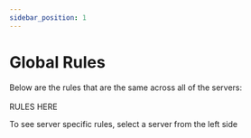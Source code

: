 ```yaml
---
sidebar_position: 1
---
```


# Global Rules

Below are the rules that are the same across all of the servers:\
\
RULES HERE

To see server specific rules, select a server from the left side
